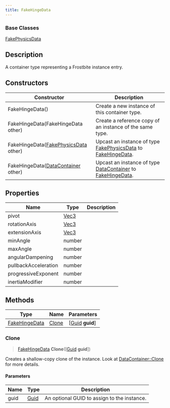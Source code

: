 ```yaml
---
title: FakeHingeData
---
```

### Base Classes

[FakePhysicsData](FakePhysicsData)

## Description

A container type representing a Frostbite instance entry.

## Constructors

| Constructor                                                              | Description                                                                                                       |
| ------------------------------------------------------------------------ | ----------------------------------------------------------------------------------------------------------------- |
| FakeHingeData()                                                          | Create a new instance of this container type.                                                                     |
| FakeHingeData(FakeHingeData other)                                       | Create a reference copy of an instance of the same type.                                                          |
| FakeHingeData([FakePhysicsData](FakePhysicsData) other)                  | Upcast an instance of type [FakePhysicsData](FakePhysicsData) to [FakeHingeData](FakeHingeData).                  |
| FakeHingeData([DataContainer](/vext/ref/shared/class/datacontainer) other) | Upcast an instance of type [DataContainer](/vext/ref/shared/class/datacontainer) to [FakeHingeData](FakeHingeData). |

## Properties

| Name                 | Type                              | Description |
| -------------------- | --------------------------------- | ----------- |
| pivot                | [Vec3](/vext/ref/shared/class/vec3) |             |
| rotationAxis         | [Vec3](/vext/ref/shared/class/vec3) |             |
| extensionAxis        | [Vec3](/vext/ref/shared/class/vec3) |             |
| minAngle             | number                            |             |
| maxAngle             | number                            |             |
| angularDampening     | number                            |             |
| pullbackAcceleration | number                            |             |
| progressiveExponent  | number                            |             |
| inertiaModifier      | number                            |             |

## Methods

| Type                           | Name            | Parameters                                     |
| ------------------------------ | --------------- | ---------------------------------------------- |
| [FakeHingeData](FakeHingeData) | [Clone](#clone) | \[[Guid](/vext/ref/shared/class/guid) **guid**\] |

### Clone

> [FakeHingeData](FakeHingeData) **Clone**(\[[Guid](/vext/ref/shared/class/guid) **guid**\])

Creates a shallow-copy clone of the instance. Look at [DataContainer::Clone](/vext/ref/shared/class/datacontainer#clone) for more details.

#### Parameters

| Name | Type         | Description                                 |
| ---- | ------------ | ------------------------------------------- |
| guid | [Guid](Guid) | An optional GUID to assign to the instance. |
